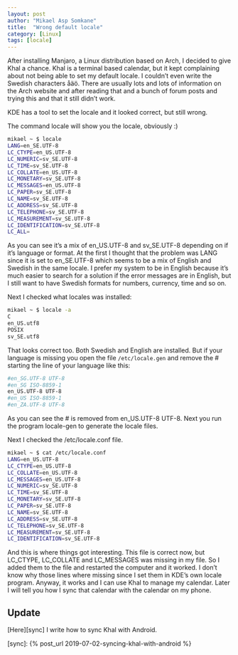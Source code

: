 ```yaml
---
layout: post
author: "Mikael Asp Somkane"
title:  "Wrong default locale"
category: [Linux]
tags: [locale]
---
```


After installing Manjaro, a Linux distribution based on Arch, I decided to give
Khal a chance. Khal is a terminal based calendar, but it kept complaining about
not being able to set my default locale. I couldn’t even write the Swedish
characters åäö. There are usually lots and lots of information on the Arch
website and after reading that and a bunch of forum posts and trying this and
that it still didn’t work.

KDE has a tool to set the locale and it looked correct, but still wrong.

The command locale will show you the locale, obviously :)

``` bash
mikael ~ $ locale
LANG=en_SE.UTF-8
LC_CTYPE=en_US.UTF-8
LC_NUMERIC=sv_SE.UTF-8
LC_TIME=sv_SE.UTF-8
LC_COLLATE=en_US.UTF-8
LC_MONETARY=sv_SE.UTF-8
LC_MESSAGES=en_US.UTF-8
LC_PAPER=sv_SE.UTF-8
LC_NAME=sv_SE.UTF-8
LC_ADDRESS=sv_SE.UTF-8
LC_TELEPHONE=sv_SE.UTF-8
LC_MEASUREMENT=sv_SE.UTF-8
LC_IDENTIFICATION=sv_SE.UTF-8
LC_ALL=
```
As you can see it’s a mix of en_US.UTF-8 and sv_SE.UTF-8 depending on if it’s
language or format. At the first I thought that the problem was LANG since it is
set to en_SE.UTF-8 which seems to be a mix of English and Swedish in the same
locale. I prefer my system to be in English because it’s much easier to search
for a solution if the error messages are in English, but I still want to have
Swedish formats for numbers, currency, time and so on.

Next I checked what locales was installed:

``` bash
mikael ~ $ locale -a
C
en_US.utf8
POSIX
sv_SE.utf8
```
That looks correct too. Both Swedish and English are installed. But if your
language is missing you open the file `` /etc/locale.gen `` and remove the # starting
the line of your language like this:

``` bash
#en_SG.UTF-8 UTF-8  
#en_SG ISO-8859-1  
en_US.UTF-8 UTF-8
#en_US ISO-8859-1  
#en_ZA.UTF-8 UTF-8  
```
As you can see the # is removed from en_US.UTF-8 UTF-8. Next you run the program
locale-gen to generate the locale files.

Next I checked the /etc/locale.conf file.

``` bash
mikael ~ $ cat /etc/locale.conf 
LANG=en_US.UTF-8
LC_CTYPE=en_US.UTF-8
LC_COLLATE=en_US.UTF-8
LC_MESSAGES=en_US.UTF-8
LC_NUMERIC=sv_SE.UTF-8
LC_TIME=sv_SE.UTF-8
LC_MONETARY=sv_SE.UTF-8
LC_PAPER=sv_SE.UTF-8
LC_NAME=sv_SE.UTF-8
LC_ADDRESS=sv_SE.UTF-8
LC_TELEPHONE=sv_SE.UTF-8
LC_MEASUREMENT=sv_SE.UTF-8
LC_IDENTIFICATION=sv_SE.UTF-8
```

And this is where things got interesting. This file is correct now, but
LC_CTYPE, LC_COLLATE and LC_MESSAGES was missing in my file. So I added them to
the file and restarted the computer and it worked. I don’t know why those lines
where missing since I set them in KDE’s own locale program. Anyway, it works and
I can use Khal to manage my calendar. Later I will tell you how I sync that
calendar with the calendar on my phone.

## Update

[Here][sync] I write how to sync Khal with Android.

[sync]: {% post_url 2019-07-02-syncing-khal-with-android %}
